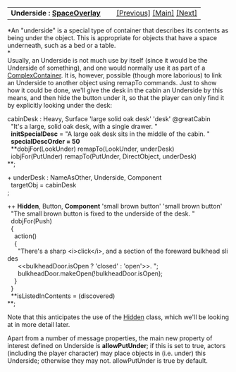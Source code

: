 <table width="100%" data-border="0" data-cellspacing="0"
data-cellpadding="3" data-bgcolor="#C0C0C0">
<colgroup>
<col style="width: 50%" />
<col style="width: 50%" />
</colgroup>
<tbody>
<tr>
<td style="text-align: left;"><strong>Underside : <a
href="spaceoverlay.htm">SpaceOverlay</a><br />
</strong></td>
<td style="text-align: right;"><a href="spaceoverlay.htm">[Previous]</a>
<a href="generalintroduction.htm">[Main]</a> <a
href="rearcontainer.htm">[Next]</a></td>
</tr>
</tbody>
</table>

  
*An "underside" is a special type of container that describes its
contents as being under the object. This is appropriate for objects that
have a space underneath, such as a bed or a table.  
*  
Usually, an Underside is not much use by itself (since it would be the
Underside of something), and one would normally use it as part of a
[ComplexContainer](complexcontainer.htm). It is, however, possible
(though more laborious) to link an Underside to another object using
remapTo commands. Just to show how it could be done, we'll give the desk
in the cabin an Underside by this means, and then hide the button under
it, so that the player can only find it by explicitly looking under the
desk:  
  
cabinDesk : Heavy, Surface 'large solid oak desk' 'desk' @greatCabin  
  "It's a large, solid oak desk, with a single drawer. "  
  **initSpecialDesc** = "A large oak desk sits in the middle of the cabin. "  
  **specialDescOrder = 50**  
  **dobjFor(LookUnder) remapTo(LookUnder, underDesk)  
  iobjFor(PutUnder) remapTo(PutUnder, DirectObject, underDesk)  
**;  
  
+ underDesk : NameAsOther, Underside, Component  
  targetObj = cabinDesk  
;  
  
++ **Hidden**, Button, **Component** 'small brown button' 'small brown button'  
  "The small brown button is fixed to the underside of the desk. "  
  dobjFor(Push)  
  {  
    action()  
    {  
      "There's a sharp \<i\>click\</i\>, and a section of the foreward bulkhead slides  
      \<\<bulkheadDoor.isOpen ? 'closed' : 'open'\>\>. ";  
      bulkheadDoor.makeOpen(!bulkheadDoor.isOpen);  
    }  
  }    
  **isListedInContents = (discovered)  
**;  
  
Note that this anticipates the use of the [Hidden](hidden.htm) class,
which we'll be looking at in more detail later.  
  
Apart from a number of message properties, the main new property of
interest defined on Underside is **allowPutUnder**; if this is set to
true, actors (including the player character) may place objects in (i.e.
under) this Underside; otherwise they may not. allowPutUnder is true by
default.  
  
